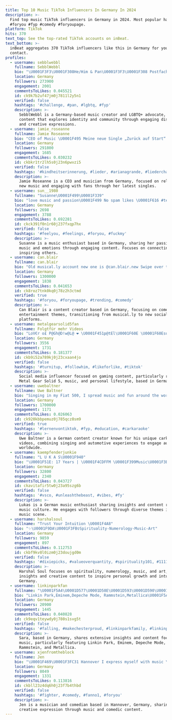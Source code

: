```yaml
---
title: Top 10 Music TikTok Influencers In Germany In 2024
description: >-
  Find top music TikTok influencers in Germany in 2024. Most popular hashtags:
  #foryou #fyp #comedy #foryoupage.
platform: TikTok
hits: 370
text_top: See the top-rated TikTok accounts on inBeat.
text_bottom: >-
  inBeat aggregates 370 TikTok influencers like this in Germany for you to
  contact.
profiles:
  - username: sebblwebbl
    fullname: SebblWebbl
    bio: "\U0001F3F3️‍\U0001F308He/Him & Pan\U0001F3F3️‍\U0001F308 Postfach auf lnsta \U0001F4E9 Music: @osebastian_music Discord:"
    location: Germany
    followers: 273900
    engagement: 2001
    commentsToLikes: 0.045521
    id: ck9k7b2uf47jm0j7811l2y5n1
    verified: false
    hashtags: '#challenge, #pan, #lgbtq, #fyp'
    description: >-
      SebblWebbl is a Germany-based music creator and LGBTQ+ advocate, sharing
      content that explores identity and community through engaging discussions
      and creative expressions.
  - username: jamie_roseanne
    fullname: Jamie Roseanne
    bio: "CEO of Music \U0001F495 Meine neue Single „Zurück auf Start“ \U0001F3A7 ⬇️Jetzt anhören⬇️"
    location: Germany
    followers: 291800
    engagement: 1685
    commentsToLikes: 0.030232
    id: ckbkr1tr2lh5s0j23n6pwvzi5
    verified: false
    hashtags: '#kindheitserinnerung, #lieder, #arianagrande, #liederchallange'
    description: >-
      Jamie Roseanne is a CEO and musician from Germany, focused on releasing
      new music and engaging with fans through her latest singles.
  - username: sun__1980
    fullname: "Susanne\U0001F499\U0001F339"
    bio: "love music and passion\U0001F499 No spam likes \U0001F616 #teamfuqfce\U0001F339 #tjkingloves \U0001F339"
    location: Germany
    followers: 2698
    engagement: 3788
    commentsToLikes: 0.692281
    id: ckck391f0n1r60j237fxqp7hx
    verified: false
    hashtags: '#feelyou, #feelings, #foryou, #fuckmy'
    description: >-
      Susanne is a music enthusiast based in Germany, sharing her passion for
      music and emotions through engaging content. Focuses on connecting and
      inspiring others.
  - username: can.blair
    fullname: can.blair
    bio: "Old musical.ly account new one is @can.blair.new Swipe over to my Instagram\U0001F64F\U0001F3FB"
    location: Germany
    followers: 1300000
    engagement: 1838
    commentsToLikes: 0.041653
    id: ck8roz7tnk0kq0j78z2h3ctmd
    verified: true
    hashtags: '#foryou, #foryoupage, #trending, #comedy'
    description: >-
      Can Blair is a content creator based in Germany, focusing on comedy and
      entertainment themes, transitioning from musical.ly to new social media
      platforms.
  - username: metalgearsolid5fan
    fullname: Folgtfür mehr Videos
    bio: "LoV€r o£ P@Gh@D!w@L@ ❤ \U0001F451p@tEl\U0001F60E \U0001F60Esu®@t\U0001F609 Gj-5\U0001F60E ✌SiNgle✌ \U0001F3B6MuSicloVe"
    location: Germany
    followers: 3556
    engagement: 1731
    commentsToLikes: 0.181377
    id: ckb9i52a789kj0j23cxaan4jo
    verified: false
    hashtags: '#turnitup, #followhim, #likeforlike, #tiktok'
    description: >-
      Social media influencer focused on gaming content, particularly related to
      Metal Gear Solid 5, music, and personal lifestyle, based in Germany.
  - username: uwebaltner
    fullname: Uwe Baltner
    bio: "Singing in my Fiat 500, I spread music and fun around the world! \U0001F499"
    location: Germany
    followers: 1700000
    engagement: 1171
    commentsToLikes: 0.026063
    id: ck920kbbpemuz0j785qcz8sm9
    verified: true
    hashtags: '#lernenvontiktok, #fyp, #education, #carkaraoke'
    description: >-
      Uwe Baltner is a German content creator known for his unique carkaraoke
      videos, combining singing and automotive experiences to engage audiences
      worldwide.
  - username: kaempfenderjunkie
    fullname: "L U K A S\U0001F940"
    bio: "\U0001F51E: 17 Years | \U0001F4CDFFM \U0001F399Music\U0001F3B6 \U0001F47B: kaempferjunge \U0001F92B"
    location: Germany
    followers: 32800
    engagement: 2340
    commentsToLikes: 0.043727
    id: ckavitafir5tw0j23a95szg6b
    verified: false
    hashtags: '#vsco, #unleashthebeast, #vibes, #fy'
    description: >-
      Lukas is a German music enthusiast sharing insights and content related to
      music culture. He engages with followers through diverse themes in the
      music scene.
  - username: harshalsoul
    fullname: "Trust Your Intuition \U0001F4A8"
    bio: "✨\U0001F9DA\U0001F3FB‍♀️Spirituality-Numerology-Music-Art"
    location: Germany
    followers: 9859
    engagement: 897
    commentsToLikes: 0.112753
    id: ckbf9kv8l0izm0j23doujgd0m
    verified: false
    hashtags: '#dixiepicks, #valueoverquantity, #spirituality101, #1111makeawish'
    description: >-
      Harshal Soul focuses on spirituality, numerology, music, and art, sharing
      insights and creative content to inspire personal growth and intuition in
      Germany.
  - username: linkinparkfan
    fullname: "\U0001F5A4\U0001D577\U0001D58E\U0001D593\U0001D590\U0001D58E\U0001D593\U0001D595\U0001D586\U0001D597\U0001D590\U0001D58B\U0001D586\U0001D593\U0001F5A4"
    bio: "Linkin Park,Eminem,Depeche Mode, Rammstein,Metallica\U0001F5A4 (Sara)music is my life\U0001F3B6"
    location: Germany
    followers: 20900
    engagement: 1445
    commentsToLikes: 0.040828
    id: ck9eqv1teywdy0j780s1svg5t
    verified: false
    hashtags: '#falling, #makechesterproud, #linkinparkfamily, #linkinpark'
    description: >-
      Sara, based in Germany, shares extensive insights and content focused on
      music, particularly featuring Linkin Park, Eminem, Depeche Mode,
      Rammstein, and Metallica.
  - username: xjenfromtheblock
    fullname: Jen
    bio: "\U0001F469\U0001F3FC31 Hannover I express myself with music \U0001F3B6 #comedy"
    location: Germany
    followers: 8049
    engagement: 1331
    commentsToLikes: 0.113816
    id: ckbll23z4dq6h0j23f7b4thbd
    verified: false
    hashtags: '#fighter, #comedy, #fanno1, #foryou'
    description: >-
      Jen is a musician and comedian based in Hannover, Germany, sharing her
      creative expression through music and comedic content.
---
```


